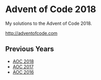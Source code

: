 # Advent of Code 2018

My solutions to the Advent of Code 2018.

http://adventofcode.com

## Previous Years

* [AOC 2018](/AOC_2018)
* [AOC 2017](/AOC_2017)
* [AOC 2016](/AOC_2016)
